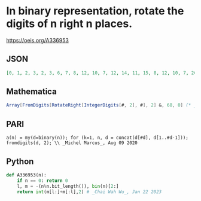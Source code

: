 # In binary representation, rotate the digits of n right n places\.
https://oeis.org/A336953
## JSON
```JSON
[0, 1, 2, 3, 2, 3, 6, 7, 8, 12, 10, 7, 12, 14, 11, 15, 8, 12, 10, 7, 20, 26, 21, 30, 17, 25, 13, 30, 19, 27, 30, 31, 8, 12, 10, 7, 36, 50, 41, 60, 34, 19, 42, 53, 11, 45, 58, 31, 48, 56, 44, 30, 19, 43, 54, 59, 14, 15, 43, 55, 60, 62, 47, 63, 32, 48, 40, 28]
```
## Mathematica
```Mathematica
Array[FromDigits[RotateRight[IntegerDigits[#, 2], #], 2] &, 68, 0] (* _Michael De Vlieger_, Oct 05 2020 *)
```
## PARI
```PARI
a(n) = my(d=binary(n)); for (k=1, n, d = concat(d[#d], d[1..#d-1])); fromdigits(d, 2); \\ _Michel Marcus_, Aug 09 2020
```
## Python
```Python
def A336953(n):
    if n == 0: return 0
    l, m = -(n%n.bit_length()), bin(n)[2:]
    return int(m[l:]+m[:l],2) # _Chai Wah Wu_, Jan 22 2023
```

